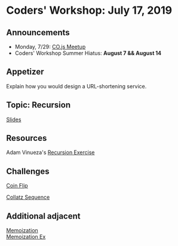 # Coders' Workshop: July 17, 2019

## Announcements

* Monday, 7/29: [CO.js Meetup](https://www.meetup.com/Bootcampers-Collective/events/ztvncryzkbmc/)  
* Coders' Workshop Summer Hiatus: **August 7 && August 14**

## Appetizer

Explain how you would design a URL-shortening service.

## Topic: Recursion

[Slides](https://slides.com/bbyunis/coder-s-workshop-15)

## Resources

Adam Vinueza's [Recursion Exercise](../../../Contributors/AdamVinueza/recursion_exercise)

## Challenges

[Coin Flip](../../../Coding-Challenges/coinFlip)  

[Collatz Sequence](../../../Coding-Challenges/collatzSequence)

## Additional adjacent

[Memoization](https://scotch.io/tutorials/understanding-memoization-in-javascript)  
[Memoization Ex](../../../Contributors/BryanYunis/solutions/fibonacci-memoization.js)
